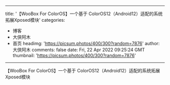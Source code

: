 
---
title: '【WooBox For ColorOS】一个基于 ColorOS12（Android12）适配的系统拓展Xposed模块'
categories: 
 - 博客
 - 大侠阿木
 - 首页
headimg: 'https://picsum.photos/400/300?random=7876'
author: 大侠阿木
comments: false
date: Fri, 22 Apr 2022 09:25:24 GMT
thumbnail: 'https://picsum.photos/400/300?random=7876'
---

<div>   
【WooBox For ColorOS】一个基于 ColorOS12（Android12）适配的系统拓展Xposed模块  
</div>
            